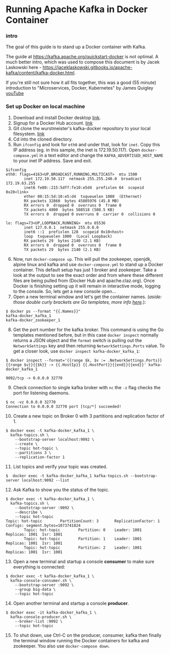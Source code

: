 # Running Apache Kafka in Docker Container

### intro
The goal of this guide is to stand up a Docker container with Kafka.  

The guide at https://kafka.apache.org/quickstart-docker is not optimal.  A much better intro, which was used to compose this document is by Jacek Laskowski here - https://jaceklaskowski.gitbooks.io/apache-kafka/content/kafka-docker.html.

If you're still not sure how it all fits together, this was a good (55 minute) introduction to "Microservices, Docker, Kubernetes" by James Quigley [youTube](https://www.youtube.com/watch?v=1xo-0gCVhTU.)

### Set up Docker on local machine
1. Download and install Docker desktop [link](https://www.docker.com/products/docker-desktop).
2. Signup for a Docker Hub account. [link](https://hub.docker.com/)
3. Git clone the wurstmeister's kafka-docker repository to your local filesystem. [link](https://github.com/wurstmeister/kafka-docker)
4. Cd into the cloned directory.  
5. Run `ifconfig` and look for `eth0` and under that, look for `inet`.  Copy this IP address (eg. in this sample, the inet is 172.19.50.117).  Open `docker-compose.yml` in a text editor and change the `KAFKA_ADVERTISED_HOST_NAME` to your inet IP address.  Save and exit.
```
$ifconfig
eth0: flags=4163<UP,BROADCAST,RUNNING,MULTICAST>  mtu 1500
        inet 172.19.50.117  netmask 255.255.240.0  broadcast 172.19.63.255
        inet6 fe80::215:5dff:fe10:e5d4  prefixlen 64  scopeid 0x20<link>
        ether 00:15:5d:10:e5:d4  txqueuelen 1000  (Ethernet)
        RX packets 32860  bytes 45805976 (45.8 MB)
        RX errors 0  dropped 0  overruns 0  frame 0
        TX packets 4800  bytes 508518 (508.5 KB)
        TX errors 0  dropped 0 overruns 0  carrier 0  collisions 0

lo: flags=73<UP,LOOPBACK,RUNNING>  mtu 65536
        inet 127.0.0.1  netmask 255.0.0.0
        inet6 ::1  prefixlen 128  scopeid 0x10<host>
        loop  txqueuelen 1000  (Local Loopback)
        RX packets 29  bytes 2140 (2.1 KB)
        RX errors 0  dropped 0  overruns 0  frame 0
        TX packets 29  bytes 2140 (2.1 KB)
```
6. Now, run `docker-compose up`.  This will pull the zookeeper, openjdk, alpine linux and kafka  and use `docker-compose.yml` to stand up a Docker container.  This default setup has just 1 broker and zookeeper.  Take a look at the output to see the exact order and from where these different files are being pulled from (Docker Hub and apache.claz.org).  Once Docker is finishing setting up it will remain in interactive mode, logging to the console.  So, lets get a new console open...
7. Open a new terminal window and let's get the container names.  (*aside: those double curly brackets are Go templates, more info [here](https://docs.docker.com/config/formatting/).*): 
```
$ docker ps --format "{{.Names}}"
kafka-docker_kafka_1
kafka-docker_zookeeper_1
```
8. Get the port number for the kafka broker.  This command is using the Go templates mentioned before, but in this case `docker inspect` normally returns a JSON object and the `format` switch is pulling out the `NetworkSettings` key and then returning `NetworkSettings.Ports` value.  To get a closer look, use `docker inspect kafka-docker_kafka_1`:   
```
$ docker inspect --format='{{range $k, $v := .NetworkSettings.Ports}}{{range $v}}{{$k}} -> {{.HostIp}} {{.HostPort}}{{end}}{{end}}' kafka-docker_kafka_1

9092/tcp -> 0.0.0.0 32770
```
9. Check connection to single kafka broker with `nc` the `-z` flag checks the port for listening daemons.
```
$ nc -vz 0.0.0.0 32770
Connection to 0.0.0.0 32770 port [tcp/*] succeeded!
```
10. Create a new topic on Broker 0 with 3 partitions and replication factor of 1.
```
$ docker exec -t kafka-docker_kafka_1 \
  kafka-topics.sh \
    --bootstrap-server localhost:9092 \
    --create \
    --topic hot-topic \
    --partitions 3 \
    --replication-factor 1
```
11.  List topics and verify your topic was created.
```
$  docker exec -t kafka-docker_kafka_1 kafka-topics.sh --bootstrap-server localhost:9092 --list
```
12. Ask Kafka to show you the status of the topic.
```
$ docker exec -t kafka-docker_kafka_1 \
  kafka-topics.sh \
    --bootstrap-server :9092 \
    --describe \
    --topic hot-topic
Topic: hot-topic        PartitionCount: 3       ReplicationFactor: 1    Configs: segment.bytes=1073741824
        Topic: hot-topic        Partition: 0    Leader: 1001    Replicas: 1001  Isr: 1001
        Topic: hot-topic        Partition: 1    Leader: 1001    Replicas: 1001  Isr: 1001
        Topic: hot-topic        Partition: 2    Leader: 1001    Replicas: 1001  Isr: 1001    
```
13. Open a new terminal and startup a console **consumer** to make sure everything is connected:
```
$ docker exec -t kafka-docker_kafka_1 \
  kafka-console-consumer.sh \
    --bootstrap-server :9092 \
    --group big-data \
    --topic hot-topic
```

14. Open another terminal and startup a console **producer**.
```
$ docker exec -it kafka-docker_kafka_1 \
  kafka-console-producer.sh \
    --broker-list :9092 \
    --topic hot-topic
```

15. To shut down, use Ctrl-C on the producer, consumer, kafka then finally the terminal window running the Docker containers for kafka and zookeeper.  You also use `docker-compose down`.


